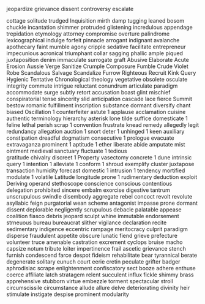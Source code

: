 jeopardize
grievance
dissent
controversy
escalate

cottage 
solitude
trudged
Inquisition
mirth
damp
tugging
leaned
bosom
chuckle
incantation
shimmer
protruded
glistening
incredulous
appendage
trepidation
etymology
attorney
compromise
overture
palindrome
lexicographical
indulge
forfeit
pinnacle
arrogant
indignant
avalanche
apothecary
faint
mumble
agony
cripple
sedative
facilitate
entrepreneur
impecunious
acronical
triumphant
collar
sagging
phallic
ample
piqued
juxtaposition
denim
immaculate
surrogate
graft
Abusive
Elaborate
Acute
Erosion
Aussie
Verge
Sanitize
Crumple
Composure
Fumble
Crude
Violet
Robe
Scandalous
Salvage
Scandalize
Furrow
Righteous
Recruit
Kink
Query
Hygienic
Tentative
Chronological
theology
vegetative
obsolete
osculate
integrity
commute
intrigue
reluctant
conundrum
articulate
paradigm
accommodate
surge
subtly
retort
accusation
boast
glint
mischief
conspiratorial
tense
sincerity
slid
anticipation
cascade
lace
fierce
Summit
bestow
romanic
fulfillment
inscription
substance
dormant
diversify
chant
biased
Oscillation 1
counterfeiter
astute 1
applause
acclamation
cuisine
authentic
terminology
hierarchy
asterisk
lone
tilde
suffice
domesticate 1
feline 
lethal
perish
scrap 1
convention
frustrate
knead
remedy
allegedly
legit
redundancy
allegation
auction 1
snort 
deter 1
unhinged 1
keen
auxiliary
constipation
dreadful
dogmatism
consecutive 1
prologue
evacuate
extravaganza
prominent 1 
aptitude 1 
ether
liberate
abide 
amputate
mist
ointment
medieval
sanctuary
fluctuate 1 
tedious    
gratitude
chivalry
discreet 1
Property 
vasectomy 
concrete 1 
dune
intrinsic
query 1 
intention 1
alleviate 1
conform 1 
shroud
exemplify
cluster
juxtapose
transaction
humidity
forecast
domestic 1 
intrusion 1 
tendency
mortified
modulate 1 
volatile
Latitude
longitude
prone 1
rudimentary
deduction 
exploit
Deriving
operand
stethoscope
conscience
conscious
contentious
delegation
prohibited
sincere
embalm
exorcise
digestive
tantrum
unscrupulous
swindle
disembody
aggregate
rebel
concoct
revolt
revolute
asyllabic
feign
purgatorial
wean
scheme
antagonist
impasse
prone
dormant
dissent
deplorable
negligently
scrupulous
debacle
palatable
appease
coalition
fiasco
debris
jeopard
sculpt
whine
immutable
endorsement
strneuous
bureau
bureaucrat
slither
vigilance
declaration
recite
sedimentary
indigence
eccentric
rampage
meritocracy
culprit
paradigm
disperse
fraudulent
appetite
obscure
lunatic
fiend
grieve
prefecture
volunteer
truce
amenable
castration
excrement
cyclops
bruise
macho
capsize
notum
tribute
loiter
impertinence
frail
ascetic
grievance
stench
furnish
condescend
farce
despot
fideism
rehabilitate
bear
tyrannical
berate
degenerate
solitary
eunuch
court
eerie
cretin
peculate
grifter
badger
aphrodisiac
scrape
enlightenment
confiscatory
sect
booze
adhere
enthuse
coerce
affiliate
latch
stratagem
relent
succulent
influx
fickle
shimmy
brass
apprehensive
stubborn
virtue
embezzle
torment
spectacular
stroll
circumscissile
circumstance
allude
allure
delve
deteriorating
divinity
heir
stimulate
instigate
despise
prominent
modularity

